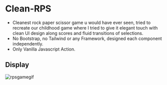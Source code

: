 # Clean-RPS

- Cleanest rock paper scissor game u would have ever seen, tried to recreate our childhood game where I tried to give it elegant touch with clean UI design along scores and fluid transitions of selections.
- No Bootstrap, no Tailwind or any Framework, designed each component independently.
- Only Vanilla Javascript Action.


## Display
![rpsgamegif](https://user-images.githubusercontent.com/67598673/105076753-7f83fe00-5ab1-11eb-9cb4-07d735a47aaa.gif)

